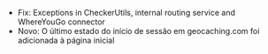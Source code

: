 
- Fix: Exceptions in CheckerUtils, internal routing service and WhereYouGo connector
- Novo: O último estado do início de sessão em geocaching.com foi adicionada à página inicial
